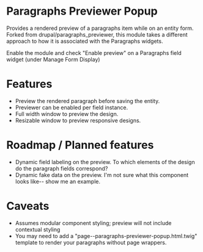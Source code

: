 # Paragraphs Previewer Popup

Provides a rendered preview of a paragraphs item while on an entity form. Forked from drupal/paragraphs_previewer, this module takes a different approach to how it is associated with the Paragraphs widgets.

Enable the module and check "Enable preview" on a Paragraphs field widget (under Manage Form Display)

# Features

* Preview the rendered paragraph before saving the entity.
* Previewer can be enabled per field instance.
* Full width window to preview the design.
* Resizable window to preview responsive designs.

# Roadmap / Planned features

* Dynamic field labeling on the preview. To which elements of the design do the
  paragraph fields correspond?
* Dynamic fake data on the preview. I'm not sure what this component looks like--
  show me an example.

# Caveats

* Assumes modular component styling; preview will not include contextual styling
* You may need to add a "page--paragraphs-previewer-popup.html.twig" template to
  render your paragraphs without page wrappers.
